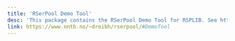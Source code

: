 ```yaml
---
title: 'RSerPool Demo Tool'
desc: 'This package contains the RSerPool Demo Tool for RSPLIB. See https://www.nntb.no/~dreibh/rserpool/ for details on Reliable Server Pooling (RSerPool) and the RSerPoolDemo tool!'
link: https://www.nntb.no/~dreibh/rserpool/#DemoTool
---
```

